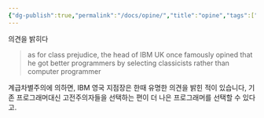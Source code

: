```yaml
---
{"dg-publish":true,"permalink":"/docs/opine/","title":"opine","tags":["english"]}
---
```


의견을 밝히다

> as for class prejudice, the head of IBM UK once famously opined that he got better programmers by selecting classicists rather than computer programmer

계급차별주의에 의하면, IBM 영국 지점장은 한때 유명한 의견을 밝힌 적이 있습니다, 기존 프로그래머대신 고전주의자들을 선택하는 편이 더 나은 프로그래머를 선택할 수 있다고.

